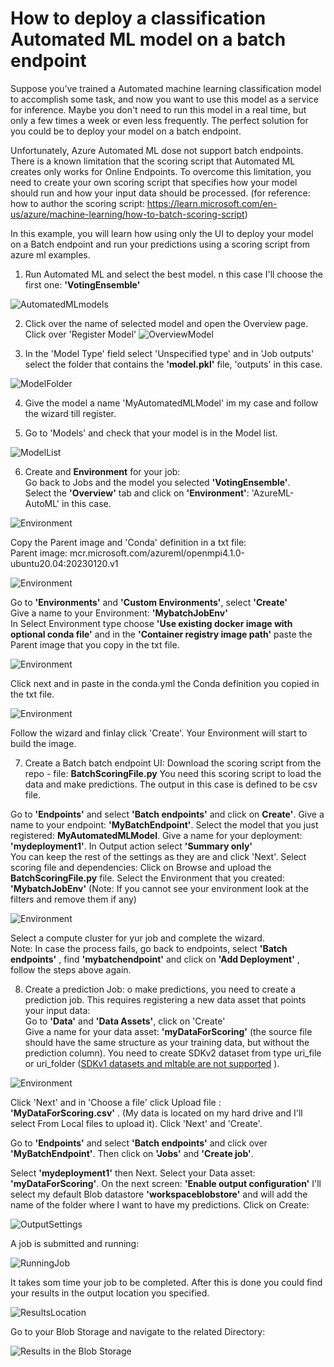 # How to deploy a classification Automated ML model on a batch endpoint  

Suppose you’ve trained a Automated machine learning classification model to accomplish some task, and now you want to use this model as a service for inference. Maybe you don't need to run this model in a real time, but only a few times a week or even less frequently. The perfect solution for you could be to deploy your model on a batch endpoint. 

Unfortunately, Azure Automated ML dose not support batch endpoints. There is a known limitation that the scoring script that Automated ML creates only works for Online Endpoints.
To overcome this limitation, you need to create your own scoring script that specifies how your model should run and how your input data should be processed. (for reference: how to author the scoring script:
https://learn.microsoft.com/en-us/azure/machine-learning/how-to-batch-scoring-script)  

In this example, you will learn how using only the UI to deploy your model on a Batch endpoint and run your predictions using a scoring script from azure ml examples. 

1. Run Automated ML and select the best model. n this case I'll choose the first one: **'VotingEnsemble'** 

![AutomatedMLmodels](Images/AutomatedML1.png)  

2. Click over the name of selected model and open the Overview page. Click over 'Register Model' 
![OverviewModel](Images/OverviewModel.png)   

3. In the 'Model Type' field select 'Unspecified type' and in 'Job outputs' select the folder that contains the **'model.pkl'** file, 'outputs' in this case.   

![ModelFolder](Images/ModelFolder.png)  

4. Give the model a name 'MyAutomatedMLModel' im my case and follow the wizard till register.     

5. Go to 'Models' and check that your model is in the Model list.   

![ModelList](Images/ModelList.png)  

6. Create and **Environment** for your job:  
    Go back to Jobs and the model you selected **'VotingEnsemble'**.   
    Select the **'Overview'** tab  and click on **'Environment'**: 'AzureML-AutoML' in this case.   
      
![Environment](Images/Environment.png)    

Copy the Parent image and 'Conda' definition in a txt file:  
    Parent image: mcr.microsoft.com/azureml/openmpi4.1.0-ubuntu20.04:20230120.v1  

![Environment](Images/Environment2.png)  

Go to **'Environments'** and  **'Custom Environments'**, select **'Create'**  
Give a name to your Environment: **'MybatchJobEnv'**  
In Select Environment type choose **'Use existing docker image with optional conda file'**  and in the **'Container registry image path'** paste the Parent image that you copy in the txt file. 

![Environment](Images/Environment3.png)  

Click next and in paste in the conda.yml the Conda definition you copied in the txt file.  

![Environment](Images/Environment4.png)  

Follow the wizard and finlay click 'Create'. Your Environment will start to build the image.     

7. Create a Batch batch endpoint UI: 
Download the scoring script from the repo - file: **BatchScoringFile.py**  You need this scoring script to load the data and make predictions. The output in this case is defined to be csv file.   

Go to **'Endpoints'** and select **'Batch endpoints'** and click on **Create'**. Give a name to your endpoint: **'MyBatchEndpoint'**. Select the model that you just registered: **MyAutomatedMLModel**. Give a name for your deployment: **'mydeployment1'**. In Output action select **'Summary only'**  
You can keep the rest of the settings as they are and click 'Next'.
Select scoring file and dependencies: Click on Browse and upload the **BatchScoringFile.py** file. 
Select the Environment that you created: **'MybatchJobEnv'** (Note: If you cannot see your environment look at the filters and remove them if any)    

![Environment](Images/EnvironmentDep.png)  

Select a compute cluster for yur job and complete the wizard.  
Note: In case the process fails, go back to endpoints, select **'Batch endpoints'** , find **'mybatchendpoint'** and click on **'Add Deployment'** , follow the steps above again. 

8. Create a prediction Job: o make predictions, you need to create a prediction job. This requires registering a new data asset that points your input data:  
Go to **'Data'** and **'Data Assets'**, click on 'Create'  
Give a name for your data asset: **'myDataForScoring'** (the source file should have the same structure as your training data, but without the prediction column). You need to create  SDKv2 dataset from type uri_file or uri_folder ([SDKv1 datasets and mltable are not supported](https://learn.microsoft.com/en-us/azure/machine-learning/how-to-troubleshoot-batch-endpoints#limitations-and-not-supported-scenarios) ).  

![Environment](Images/DataAsset.png)
  
Click 'Next' and in 'Choose a file' click Upload file : **'MyDataForScoring.csv'** .
(My data is located on my hard drive and I'll select From Local files to upload it). 
Click 'Next' and 'Create'.  

Go to **'Endpoints'** and select **'Batch endpoints'**  and click over **'MyBatchEndpoint'**. Then click on **'Jobs'** and **'Create job'**. 

Select  **'mydeployment1'** then Next. Select your Data asset: **'myDataForScoring'**. On the next screen:  **'Enable output configuration'** I'll select my default Blob datastore **'workspaceblobstore'** and will add the name of the folder where I want to have my predictions. Click on Create:  

![OutputSettings](Images/Output.png)


A job is submitted and running:   

 ![RunningJob](Images/Job.png)  

 It takes som time your job to be completed. After this is done you could find your results in the output location you specified.   

![ResultsLocation](Images/Results.png)   


Go to your Blob Storage and navigate to the related Directory:  

  

![Results in the Blob Storage](Images/Results2.png)     




